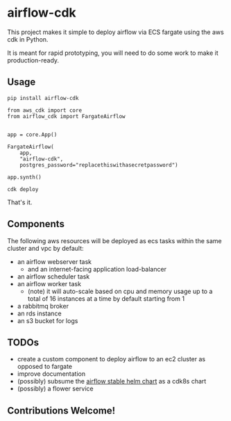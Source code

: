 # airflow-cdk

This project makes it simple to deploy airflow via ECS fargate using the aws cdk in Python.

It is meant for rapid prototyping, you will need to do some work to make it production-ready.

## Usage

`pip install airflow-cdk`

```python3
from aws_cdk import core
from airflow_cdk import FargateAirflow


app = core.App()

FargateAirflow(
    app,
    "airflow-cdk",
    postgres_password="replacethiswithasecretpassword")

app.synth()
```

`cdk deploy`

That's it.

## Components

The following aws resources will be deployed as ecs tasks within the same cluster and vpc by default:

* an airflow webserver task
  * and an internet-facing application load-balancer
* an airflow scheduler task
* an airflow worker task
  * (note) it will auto-scale based on cpu and memory usage up to a total of 16 instances at a time by default starting from 1
* a rabbitmq broker
* an rds instance
* an s3 bucket for logs

## TODOs

* create a custom component to deploy airflow to an ec2 cluster as opposed to fargate
* improve documentation
* (possibly) subsume the [airflow stable helm chart](https://hub.helm.sh/charts/stable/airflow) as a cdk8s chart
* (possibly) a flower service

## Contributions Welcome!